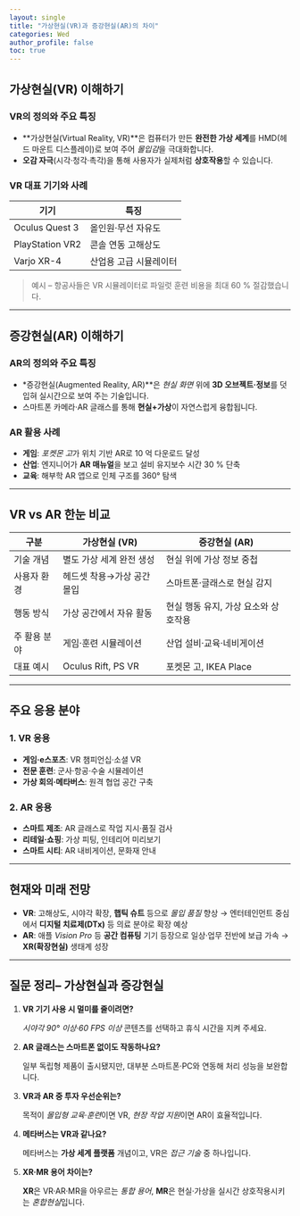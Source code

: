 ```yaml
---
layout: single
title: "가상현실(VR)과 증강현실(AR)의 차이"
categories: Wed
author_profile: false
toc: true
---
```


## 가상현실(VR) 이해하기

### VR의 정의와 주요 특징

- **가상현실(Virtual Reality, VR)**은 컴퓨터가 만든 **완전한 가상 세계**를 HMD(헤드 마운트 디스플레이)로 보여 주어 *몰입감*을 극대화합니다.
- **오감 자극**(시각·청각·촉각)을 통해 사용자가 실제처럼 **상호작용**할 수 있습니다.

### VR 대표 기기와 사례

| 기기            | 특징                   |
| --------------- | ---------------------- |
| Oculus Quest 3  | 올인원·무선 자유도     |
| PlayStation VR2 | 콘솔 연동 고해상도     |
| Varjo XR-4      | 산업용 고급 시뮬레이터 |

> 예시 – 항공사들은 VR 시뮬레이터로 파일럿 훈련 비용을 최대 60 % 절감했습니다.

------

## 증강현실(AR) 이해하기

### AR의 정의와 주요 특징

- *증강현실(Augmented Reality, AR)**은 *현실 화면* 위에 **3D 오브젝트·정보**를 덧입혀 실시간으로 보여 주는 기술입니다.
- 스마트폰 카메라·AR 글래스를 통해 **현실+가상**이 자연스럽게 융합됩니다.

### AR 활용 사례

- **게임**: *포켓몬 고*가 위치 기반 AR로 10 억 다운로드 달성
- **산업**: 엔지니어가 **AR 매뉴얼**을 보고 설비 유지보수 시간 30 % 단축
- **교육**: 해부학 AR 앱으로 인체 구조를 360° 탐색

------

## VR vs AR 한눈 비교

| 구분         | **가상현실 (VR)**          | **증강현실 (AR)**                    |
| ------------ | -------------------------- | ------------------------------------ |
| 기술 개념    | 별도 가상 세계 완전 생성   | 현실 위에 가상 정보 중첩             |
| 사용자 환경  | 헤드셋 착용→가상 공간 몰입 | 스마트폰·글래스로 현실 감지          |
| 행동 방식    | 가상 공간에서 자유 활동    | 현실 행동 유지, 가상 요소와 상호작용 |
| 주 활용 분야 | 게임·훈련 시뮬레이션       | 산업 설비·교육·네비게이션            |
| 대표 예시    | Oculus Rift, PS VR         | 포켓몬 고, IKEA Place                |

------

## 주요 응용 분야

### 1. VR 응용

- **게임·e스포츠**: VR 챔피언십·소셜 VR
- **전문 훈련**: 군사·항공·수술 시뮬레이션
- **가상 회의·메타버스**: 원격 협업 공간 구축

### 2. AR 응용

- **스마트 제조**: AR 글래스로 작업 지시·품질 검사
- **리테일·쇼핑**: 가상 피팅, 인테리어 미리보기
- **스마트 시티**: AR 내비게이션, 문화재 안내

------

## 현재와 미래 전망

- **VR**: 고해상도, 시야각 확장, **햅틱 슈트** 등으로 *몰입 품질* 향상 → 엔터테인먼트 중심에서 **디지털 치료제(DTx)** 등 의료 분야로 확장 예상
- **AR**: 애플 *Vision Pro* 등 **공간 컴퓨팅** 기기 등장으로 일상·업무 전반에 보급 가속 → **XR(확장현실)** 생태계 성장

------

## 질문 정리– 가상현실과 증강현실

1. **VR 기기 사용 시 멀미를 줄이려면?**

   *시야각 90° 이상·60 FPS 이상* 콘텐츠를 선택하고 휴식 시간을 지켜 주세요.

2. **AR 글래스는 스마트폰 없이도 작동하나요?**

   일부 독립형 제품이 출시됐지만, 대부분 스마트폰·PC와 연동해 처리 성능을 보완합니다.

3. **VR과 AR 중 투자 우선순위는?**

   목적이 *몰입형 교육·훈련*이면 VR, *현장 작업 지원*이면 AR이 효율적입니다.

4. **메타버스는 VR과 같나요?**

   메타버스는 **가상 세계 플랫폼** 개념이고, VR은 *접근 기술* 중 하나입니다.

5. **XR·MR 용어 차이는?**

   **XR**은 VR·AR·MR을 아우르는 *통합 용어*, **MR**은 현실·가상을 실시간 상호작용시키는 *혼합현실*입니다.
